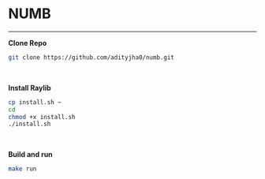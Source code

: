 # NUMB
<hr>

**Clone Repo**
```bash
git clone https://github.com/adityjha0/numb.git
```
<br>

**Install Raylib**
```bash
cp install.sh ~
cd
chmod +x install.sh
./install.sh
```
<br>

**Build and run**
```bash
make run
```
